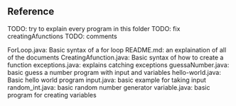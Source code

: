 ## Reference

TODO: try to explain every program in this folder
TODO: fix creatingAfunctions
TODO: comments

ForLoop.java: Basic syntax of a for loop
README.md: an explaination of all of the documents
CreatingAfunction.java: Basic syntax of how to create a function
exceptions.java: explains catching exceptions
guessaNumber.java: basic guess a number program with input and variables
hello-world.java: Basic hello world program
input.java: basic example for taking input
random_int.java: basic random number generator
variable.java: basic program for creating variables
